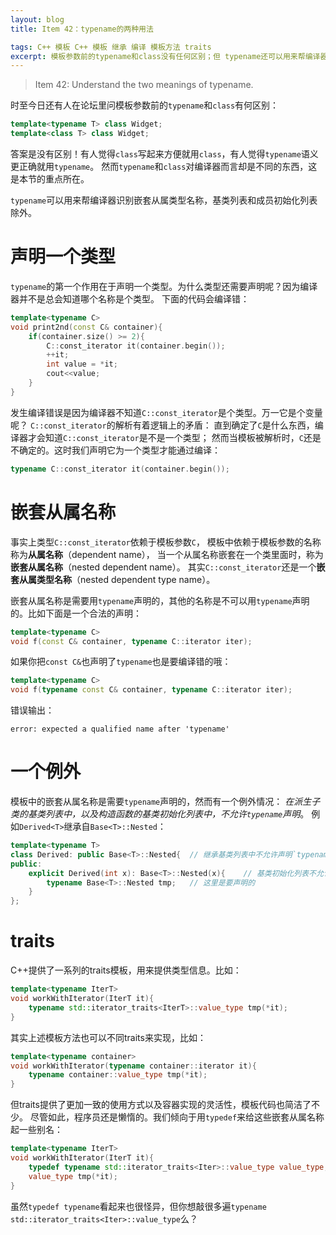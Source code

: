 ```yaml
---
layout: blog
title: Item 42：typename的两种用法

tags: C++ 模板 C++ 模板 继承 编译 模板方法 traits
excerpt: 模板参数前的typename和class没有任何区别；但 typename还可以用来帮编译器识别嵌套从属类型名称，基类列表和成员初始化列表除外。
---
```


> Item 42: Understand the two meanings of typename.

时至今日还有人在论坛里问模板参数前的`typename`和`class`有何区别：

```cpp
template<typename T> class Widget;
template<class T> class Widget;
```

答案是没有区别！有人觉得`class`写起来方便就用`class`，有人觉得`typename`语义更正确就用`typename`。
然而`typename`和`class`对编译器而言却是不同的东西，这是本节的重点所在。

`typename`可以用来帮编译器识别嵌套从属类型名称，基类列表和成员初始化列表除外。

<!--more-->

# 声明一个类型

`typename`的第一个作用在于声明一个类型。为什么类型还需要声明呢？因为编译器并不是总会知道哪个名称是个类型。
下面的代码会编译错：
 
```cpp
template<typename C>
void print2nd(const C& container){
    if(container.size() >= 2){
        C::const_iterator it(container.begin());
        ++it;
        int value = *it;  
        cout<<value;
    }
}
```

发生编译错误是因为编译器不知道`C::const_iterator`是个类型。万一它是个变量呢？ `C::const_iterator`的解析有着逻辑上的矛盾：
直到确定了`C`是什么东西，编译器才会知道`C::const_iterator`是不是一个类型；
然而当模板被解析时，`C`还是不确定的。这时我们声明它为一个类型才能通过编译：

```cpp
typename C::const_iterator it(container.begin());
```

# 嵌套从属名称

事实上类型`C::const_iterator`依赖于模板参数`C`，
模板中依赖于模板参数的名称称为**从属名称**（dependent name），
当一个从属名称嵌套在一个类里面时，称为**嵌套从属名称**（nested dependent name）。
其实`C::const_iterator`还是一个**嵌套从属类型名称**（nested dependent type name）。

嵌套从属名称是需要用`typename`声明的，其他的名称是不可以用`typename`声明的。比如下面是一个合法的声明：

```cpp
template<typename C>
void f(const C& container, typename C::iterator iter);
```

如果你把`const C&`也声明了`typename`也是要编译错的哦：

```cpp
template<typename C>
void f(typename const C& container, typename C::iterator iter);
```

错误输出：

```
error: expected a qualified name after 'typename'
```

# 一个例外

模板中的嵌套从属名称是需要`typename`声明的，然而有一个例外情况： 
*在派生子类的基类列表中，以及构造函数的基类初始化列表中，不允许`typename`声明*。
例如`Derived<T>`继承自`Base<T>::Nested`：

```cpp
template<typename T>
class Derived: public Base<T>::Nested{  // 继承基类列表中不允许声明`typename`
public:
    explicit Derived(int x): Base<T>::Nested(x){    // 基类初始化列表不允许声明`typename`
        typename Base<T>::Nested tmp;   // 这里是要声明的
    }
};
```

# traits

C++提供了一系列的traits模板，用来提供类型信息。比如：

```cpp
template<typename IterT>
void workWithIterator(IterT it){
    typename std::iterator_traits<IterT>::value_type tmp(*it);
}
```

其实上述模板方法也可以不同traits来实现，比如：

```cpp
template<typename container>
void workWithIterator(typename container::iterator it){
    typename container::value_type tmp(*it);
}
```

但traits提供了更加一致的使用方式以及容器实现的灵活性，模板代码也简洁了不少。
尽管如此，程序员还是懒惰的。我们倾向于用`typedef`来给这些嵌套从属名称起一些别名：

```cpp
template<typename IterT>
void workWithIterator(IterT it){
    typedef typename std::iterator_traits<Iter>::value_type value_type;
    value_type tmp(*it);
}
```

虽然`typedef typename`看起来也很怪异，但你想敲很多遍`typename std::iterator_traits<Iter>::value_type`么？

